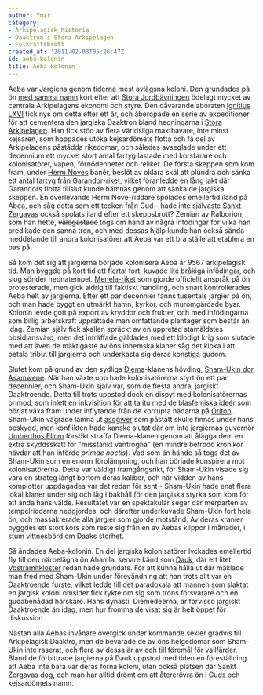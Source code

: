 ```yaml
---
author: Ymir
category:
- Arkipelagisk historia
- Daaktron i Stora Arkipelagen
- Folkrättsbrott
created_at: '2011-02-03T05:26:47Z'
id: aeba-kolonin
title: Aeba-kolonin
---
```

Aeba var Jargiens genom tiderna mest avlägsna koloni. Den grundades på ön [med samma namn] kort efter att [Stora Jordbävningen] ödelagt mycket av centrala Arkipelagens ekonomi och styre. Den dåvarande aboraten [Ignitius LXVI] fick nys om detta efter ett år, och åberopade en serie av expeditioner för att cementera den jargiska Daaktron bland hedningarna i [Stora Arkipelagen]. Han fick stöd av flera världsliga makthavare, inte minst kejsaren, som hoppades utöka kejsardömets flotta och få del av Arkipelagens påstådda rikedomar, och således avseglade under ett decennium ett mycket stort antal fartyg lastade med korsfarare och kolonisatörer, vapen, förnödenheter och reliker. De första skeppen som kom fram, under [Herm Noves] banér, beslöt av oklara skäl att plundra och sänka ett antal fartyg från [Garandor-riket], vilket föranledde en lång jakt där Garandors flotta tillslut kunde hämnas genom att sänka de jargiska skeppen. En överlevande Herm Nove-riddare spolades emellertid iland på Abea, och såg detta som ett tecken från Gud - hade inte självaste [Sankt Zergavas] också spolats iland efter ett skeppsbrott? Zemian av Ralborion, som han hette, ~~våldgästade~~ togs om hand av några infödingar för vilka han predikade den sanna tron, och med dessas hjälp kunde han också sända meddelande till andra kolonisatörer att Aeba var ett bra ställe att etablera en bas på.

Så kom det sig att jargierna började kolonisera Aeba år 9567 arkipelagisk tid. Man byggde på kort tid ett flertal fort, kuvade lite bråkiga infödingar, och slog sönder hednatempel. [Menela-riket] som gjorde officiellt anspråk på ön protesterade, men gick aldrig till faktiskt handling, och snart kontrollerades Aeba helt av jargierna. Efter ett par decennier fanns tusentals jargier på ön, och man hade byggt en utmärkt hamn, kyrkor, och muromgärdade byar. Kolonin levde gott på export av kryddor och frukter, och med infödingarna som billig arbetskraft upprättade man omfattande plantager som består än idag. Zemian själv fick skallen spräckt av en uppretad stamäldstes obsidiansvärd, men det inträffade gäldades med ett blodigt krig som slutade med att även de mäktigaste av öns inhemska klaner såg det kloka i att betala tribut till jargierna och underkasta sig deras konstiga gudom.

Slutet kom på grund av den sydliga [Diema]-klanens hövding, [Sham-Ukin dor Asamwene]. När han växte upp hade kolonisatörerna styrt ön ett par decennier, och Sham-Ukin själv var, som de flesta andra, jargiskt Daaktroende. Detta till trots uppstod dock en dispyt med kolonisatörernas primod, som inlett en inkvisition för att ta itu med de [blasfemiska ideér] som börjat växa fram under inflytande från de korrupta hädarna på [Oriton]. Sham-Ukin vägrade lämna ut [asogwer] som påstått skulle finnas under hans beskydd, men konflikten hade kanske slutat där om inte jargiernas guvernör [Umberthos Ellom] försökt straffa Diema-klanen genom att ålägga dem en extra skyddsskatt för "misstänkt vantrogna" (en mindre betrodd krönikör hävdar att han införde *primae noctis*). Vad som än hände så togs det av Sham-Ukin som en enorm förolämpning, och han började konspirera mot kolonisatörerna. Detta var väldigt framgångsrikt, för Sham-Ukin visade sig vara en strateg långt bortom deras kaliber, och när vidden av hans komplotter uppdagades var det redan för sent - Sham-Ukin hade enat flera lokal klaner under sig och låg i bakhåll för den jargiska styrka som kom för att ända hans välde. Resultatet var en spektakulär seger där merparten av tempelriddarna nedgjordes, och därefter underkuvade Sham-Ukin fort hela ön, och massakrerade alla jargier som gjorde motstånd. Av deras kranier byggdes ett stort kors som reste sig från en av Aebas klippor i månader, i stum vittnesbörd om Daaks storhet.

Så ändades Aeba-kolonin. En del jargiska kolonisatörer lyckades emellertid fly till den närbelägna ön Ahamla, senare känd som [Dauk], där ett litet [Vostramitkloster] redan hade grundats. För att kunna hålla ut där mäklade man fred med Sham-Ukin under förevändning att han trots allt var en Daaktroende furste, vilket ledde till det paradoxala att mannen som slaktat en jargisk koloni omsider fick rykte om sig som trons försvarare och en gudabenådad härskare. Hans dynasti, Diemedeérna, är förvisso jargiskt Daaktroende än idag, men hur fromma de visat sig är helt öppet för diskussion.

Nästan alla Aebas invånare övergick under kommande sekler gradvis till Arkipelagisk Daaktro, men de bevarade de av öns helgedomar som Sham-Ukin inte raserat, och flera av dessa är av och till föremål för vallfärder. Bland de förbittrade jargierna på Dauk uppstod med tiden en föreställning att Aeba inte bara var deras forna koloni, utan också platsen där Sankt Zergavas dog, och man har alltid drömt om att återerövra ön i Guds och kejsardömets namn.

  [med samma namn]: Abea
  [Stora Jordbävningen]: Stora_Jordbävningen
  [Ignitius LXVI]: Ignitius_LXVI
  [Stora Arkipelagen]: Stora_Arkipelagen
  [Herm Noves]: Herm_Nove
  [Garandor-riket]: Garandor-riket
  [Sankt Zergavas]: Sankt_Zergavas
  [Menela-riket]: Menela-riket
  [Diema]: Diemedeiska_dynastin
  [Sham-Ukin dor Asamwene]: Sham-Ukin_den_Store
  [blasfemiska ideér]: Arkipelagisk_Daaktro
  [Oriton]: Oriton
  [asogwer]: Asogwe
  [Umberthos Ellom]: Umberthos_Ellom
  [Dauk]: Dauk
  [Vostramitkloster]: Den_Vördade_St_Elicilias_Systraorden_av_Berget_Vostram